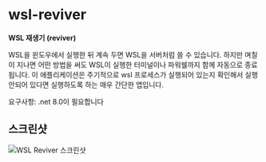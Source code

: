 # wsl-reviver

**WSL 재생기 (reviver)**

WSL을 윈도우에서 실행한 뒤 계속 두면 WSL을 서버처럼 쓸 수 있습니다.
하지만 며칠이 지나면 어떤 방법을 써도 WSL이 실행한 터미널이나 파워쉘까지 함께 자동으로 종료됩니다. 
이 애플리케이션은 주기적으로 wsl 프로세스가 실행되어 있는지 확인해서 실행 안되어 있다면 실행하도록 하는 매우 간단한 앱입니다.

요구사항: .net 8.0이 필요합니다

## 스크린샷

![WSL Reviver 스크린샷](https://i.imgur.com/h2xuBhH.png)
